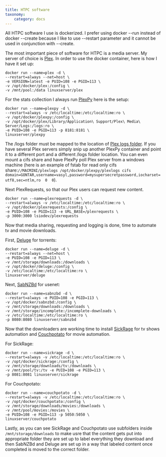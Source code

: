 ```yaml
---
title: HTPC software
taxonomy:
    category: docs
---
```

All HTPC software I use is dockerized. I prefer using docker --run instead of docker --create because I like to use --restart parameter and it cannot be used in conjunction with --create.

The most important piece of software for HTPC is a media server. My server of choice is [Plex](https://plex.tv/). In order to use the docker container, here is how I have it set up:
```
docker run --name=plex -d \
--restart=always --net=host \
-e VERSION=latest -e PUID=108 -e PGID=113 \
-v /opt/docker/plex:/config \
-v /mnt/pool:/data linuxserver/plex
```
For the stats collection I always run [PlexPy](https://github.com/drzoidberg33/plexpy) here is the setup:
```
docker run --name=plexpy -d \
--restart=always -v /etc/localtime:/etc/localtime:ro \
-v /opt/docker/plexpy:/config \
-v /opt/docker/plex/Library/Application\ Support/Plex\ Media\ Server/Logs:/logs:ro \
-e PUID=108 -e PGID=113 -p 8181:8181 \
linuxserver/plexpy
```
The /logs folder must be mapped to the location of [Plex logs folder](https://support.plex.tv/hc/en-us/articles/200250417-Plex-Media-Server-Log-Files). If you have several Plex servers simply snip up another PlexPy container and point it to a different port and a different /logs folder location. You can even mount a cifs share and have PlexPy poll Plex server from a windows machine (here is an example of fstab for read only cifs share:`//MACMINI/plexlogs /opt/docker/plexpy/plexlogs cifs domain=GONTAR,username=vasyl,password=mysupersecretpassword,iocharset=utf8,sec=ntlm,ro  0  0`).

Next PlexRequests, so that our Plex users can request new content.
```
docker run --name=plexrequests -d \
--restart=always -v /etc/localtime:/etc/localtime:ro \
-v /opt/docker/plexrequests:/config \
-e PUID=108 -e PGID=113 -e URL_BASE=/plexrequests \
-p 3000:3000 lsiodev/plexrequests
```

Now that media sharing, requesting and logging is done, time to automate tv and movie downloads.

First, [Deluge](http://deluge-torrent.org/) for torrents:
```
docker run --name=deluge -d \
--restart=always --net=host \ 
-e PUID=108 -e PGID=113 \
-v /mnt/storage/downloads:/downloads \
-v /opt/docker/deluge:/config \
-v /etc/localtime:/etc/localtime:ro \
linuxserver/deluge
```
Next, [SabNZBd](http://sabnzbd.org/) for usenet:
```
docker run --name=sabnzbd -d \
--restart=always -e PUID=108 -e PGID=113 \
-v /opt/docker/sabnzbd:/config \
-v /mnt/storage/downloads:/downloads \
-v /mnt/storage/incomplete:/incomplete-downloads \
-v /etc/localtime:/etc/localtime:ro \
-p 8080:8080 linuxserver/sabnzbd
```
Now that the downloaders are working time to install [SickRage](https://github.com/SickRage/SickRage/graphs/contributors) for tv shows automation and [Couchpotato](https://couchpota.to/) for movie automation.

For SickRage:
```
docker run --name=sickrage -d \
--restart=always -v /etc/localtime:/etc/localtime:ro \
-v /opt/docker/sickrage:/config \
-v /mnt/storage/downloads/tv:/downloads \
-v /mnt/pool/tv:/tv -e PUID=108 -e PGID=113 \
-p 8081:8081 linuxserver/sickrage
```
For Couchpotato:
```
docker run --name=couchpotato -d \
--restart=always -v /etc/localtime:/etc/localtime:ro \
-v /opt/docker/couchpotato:/config \
-v /mnt/storage/downloads/movies:/downloads \
-v /mnt/pool/movies:/movies \
-e PUID=108 -e PGID=113 -p 5050:5050 \
linuxserver/couchpotato
```

Lastly, as you can see SickRage and Couchpotato use subfolders inside `/mnt/storage/downloads` to make usre that the content gets put into appropriate folder they are set up to label everything they download and then SabNZBd and Deluge are set up in a way that labeled content once completed is moved to the correct folder.